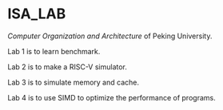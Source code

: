 # ISA_LAB



*Computer Organization and Architecture* of Peking University. 

Lab 1 is to learn benchmark.

Lab 2 is to make a RISC-V simulator.

Lab 3 is to simulate memory and cache.

Lab 4 is to use SIMD to optimize the performance of programs.
